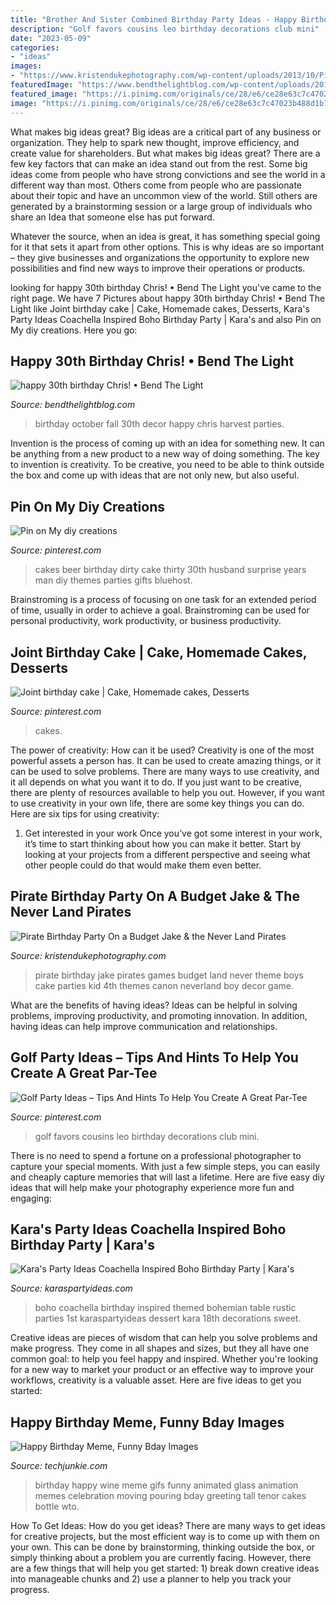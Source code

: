 ```yaml
---
title: "Brother And Sister Combined Birthday Party Ideas - Happy Birthday Meme, Funny Bday Images"
description: "Golf favors cousins leo birthday decorations club mini"
date: "2023-05-09"
categories:
- "ideas"
images:
- "https://www.kristendukephotography.com/wp-content/uploads/2013/10/Pirate-Birthday-Party.jpg"
featuredImage: "https://www.bendthelightblog.com/wp-content/uploads/2011/10/october-fall-birthday-party-decor-001.jpg"
featured_image: "https://i.pinimg.com/originals/ce/28/e6/ce28e63c7c47023b488d1b78adf836ea.jpg"
image: "https://i.pinimg.com/originals/ce/28/e6/ce28e63c7c47023b488d1b78adf836ea.jpg"
---
```



What makes big ideas great?
Big ideas are a critical part of any business or organization. They help to spark new thought, improve efficiency, and create value for shareholders. But what makes big ideas great? There are a few key factors that can make an idea stand out from the rest.
Some big ideas come from people who have strong convictions and see the world in a different way than most. Others come from people who are passionate about their topic and have an uncommon view of the world. Still others are generated by a brainstorming session or a large group of individuals who share an Idea that someone else has put forward.

Whatever the source, when an idea is great, it has something special going for it that sets it apart from other options. This is why ideas are so important – they give businesses and organizations the opportunity to explore new possibilities and find new ways to improve their operations or products.

	

		
looking for happy 30th birthday Chris! • Bend The Light you've came to the right page. We have 7 Pictures about happy 30th birthday Chris! • Bend The Light like Joint birthday cake | Cake, Homemade cakes, Desserts, Kara&#039;s Party Ideas Coachella Inspired Boho Birthday Party | Kara&#039;s and also Pin on My diy creations. Here you go:
		
    
## Happy 30th Birthday Chris! • Bend The Light

<img loading=lazy src="https://www.bendthelightblog.com/wp-content/uploads/2011/10/october-fall-birthday-party-decor-001.jpg" onerror="this.onerror=null;this.src='https://tse2.mm.bing.net/th?id=OIP.gHrzfWZ1A8qCjDmP-xbERQHaG0&amp;pid=15.1';" alt="happy 30th birthday Chris! • Bend The Light">

_Source: bendthelightblog.com_

>birthday october fall 30th decor happy chris harvest parties. 

	

Invention is the process of coming up with an idea for something new. It can be anything from a new product to a new way of doing something. The key to invention is creativity. To be creative, you need to be able to think outside the box and come up with ideas that are not only new, but also useful.

    
## Pin On My Diy Creations

<img loading=lazy src="https://i.pinimg.com/originals/ce/28/e6/ce28e63c7c47023b488d1b78adf836ea.jpg" onerror="this.onerror=null;this.src='https://tse4.mm.bing.net/th?id=OIP.aE2V2FCOz6vmCWAhnl_jfgHaLZ&amp;pid=15.1';" alt="Pin on My diy creations">

_Source: pinterest.com_

>cakes beer birthday dirty cake thirty 30th husband surprise years man diy themes parties gifts bluehost. 

	

Brainstroming is a process of focusing on one task for an extended period of time, usually in order to achieve a goal. Brainstroming can be used for personal productivity, work productivity, or business productivity.

    
## Joint Birthday Cake | Cake, Homemade Cakes, Desserts

<img loading=lazy src="https://i.pinimg.com/originals/84/a6/29/84a629fd08bb38478b4132cc10298dea.jpg" onerror="this.onerror=null;this.src='https://tse1.mm.bing.net/th?id=OIP.svh2watMxNSPZQvLU01MLQHaJ4&amp;pid=15.1';" alt="Joint birthday cake | Cake, Homemade cakes, Desserts">

_Source: pinterest.com_

>cakes. 

	

The power of creativity: How can it be used?
Creativity is one of the most powerful assets a person has. It can be used to create amazing things, or it can be used to solve problems. There are many ways to use creativity, and it all depends on what you want it to do. If you just want to be creative, there are plenty of resources available to help you out. However, if you want to use creativity in your own life, there are some key things you can do. Here are six tips for using creativity: 
1. Get interested in your work
Once you’ve got some interest in your work, it’s time to start thinking about how you can make it better. Start by looking at your projects from a different perspective and seeing what other people could do that would make them even better.

    
## Pirate Birthday Party On A Budget Jake &amp; The Never Land Pirates

<img loading=lazy src="https://www.kristendukephotography.com/wp-content/uploads/2013/10/Pirate-Birthday-Party.jpg" onerror="this.onerror=null;this.src='https://tse3.mm.bing.net/th?id=OIP.taB9RfheHnjU-DENEn_A9wHaLG&amp;pid=15.1';" alt="Pirate Birthday Party On a Budget Jake &amp; the Never Land Pirates">

_Source: kristendukephotography.com_

>pirate birthday jake pirates games budget land never theme boys cake parties kid 4th themes canon neverland boy decor game. 

	

What are the benefits of having ideas?
Ideas can be helpful in solving problems, improving productivity, and promoting innovation. In addition, having ideas can help improve communication and relationships.

    
## Golf Party Ideas – Tips And Hints To Help You Create A Great Par-Tee

<img loading=lazy src="https://i.pinimg.com/originals/ad/59/b7/ad59b7a3ff69757cc5d3fd57e3f51758.jpg" onerror="this.onerror=null;this.src='https://tse3.mm.bing.net/th?id=OIP.Ifk7HQA_STModxg6czToygHaLE&amp;pid=15.1';" alt="Golf Party Ideas – Tips And Hints To Help You Create A Great Par-Tee">

_Source: pinterest.com_

>golf favors cousins leo birthday decorations club mini. 

	

There is no need to spend a fortune on a professional photographer to capture your special moments. With just a few simple steps, you can easily and cheaply capture memories that will last a lifetime. Here are five easy diy ideas that will help make your photography experience more fun and engaging:

    
## Kara&#039;s Party Ideas Coachella Inspired Boho Birthday Party | Kara&#039;s

<img loading=lazy src="https://karaspartyideas.com/wp-content/uploads/2018/02/Coachella-Inspired-Boho-Birthday-Party-via-Karas-Party-Ideas-KarasPartyIdeas.com13.jpeg" onerror="this.onerror=null;this.src='https://tse3.mm.bing.net/th?id=OIP.ep3M4cAEOHR1y-lQnqDUaAHaLH&amp;pid=15.1';" alt="Kara&#039;s Party Ideas Coachella Inspired Boho Birthday Party | Kara&#039;s">

_Source: karaspartyideas.com_

>boho coachella birthday inspired themed bohemian table rustic parties 1st karaspartyideas dessert kara 18th decorations sweet. 

	

Creative ideas are pieces of wisdom that can help you solve problems and make progress. They come in all shapes and sizes, but they all have one common goal: to help you feel happy and inspired. Whether you're looking for a new way to market your product or an effective way to improve your workflows, creativity is a valuable asset. Here are five ideas to get you started: 

    
## Happy Birthday Meme, Funny Bday Images

<img loading=lazy src="https://i0.wp.com/www.techjunkie.com/wp-content/uploads/2018/01/38-Happy-Birthday-Meme-With-the-Images-of-Wine.gif?w=690&amp;ssl=1" onerror="this.onerror=null;this.src='https://tse2.mm.bing.net/th?id=OIP.B2kO8bEJKrOgSxwsV2xYdgAAAA&amp;pid=15.1';" alt="Happy Birthday Meme, Funny Bday Images">

_Source: techjunkie.com_

>birthday happy wine meme gifs funny animated glass animation memes celebration moving pouring bday greeting tall tenor cakes bottle wto. 

	

How To Get Ideas: How do you get ideas?
There are many ways to get ideas for creative projects, but the most efficient way is to come up with them on your own. This can be done by brainstorming, thinking outside the box, or simply thinking about a problem you are currently facing. However, there are a few things that will help you get started: 1) break down creative ideas into manageable chunks and 2) use a planner to help you track your progress.

